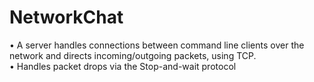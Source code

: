 NetworkChat
===========

•	A server handles connections between command line clients over the network and directs incoming/outgoing packets, using TCP.  
•	Handles packet drops via the Stop-and-wait protocol
